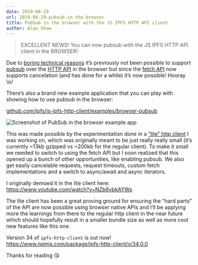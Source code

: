 ```yaml
---
date: 2019-08-29
url: 2019-08-29-pubsub-in-the-browser
title: PubSub in the browser with the JS IPFS HTTP API client
author: Alan Shaw
---
```


> EXCELLENT NEWS! You can now pubsub with the JS IPFS HTTP API client in the BROWSER!

Due to [boring technical reasons](https://github.com/ipfs/js-ipfs-http-client/issues/518) it’s previously not been possible to support [pubsub](https://en.wikipedia.org/wiki/Publish%E2%80%93subscribe_pattern) over the [HTTP API](https://docs.ipfs.io/reference/api/http/) in the browser but since the [fetch API](https://developer.mozilla.org/en-US/docs/Web/API/Fetch_API) now supports cancelation (and has done for a while) it’s now possible! Hooray \o/

There’s also a brand new example application that you can play with showing how to use pubsub in the browser:

[github.com/ipfs/js-ipfs-http-client/examples/browser-pubsub](https://github.com/ipfs/js-ipfs-http-client/tree/master/examples/browser-pubsub)

![Screenshot of PubSub in the browser example app](/056-pubsub-in-the-browser/demo-screenshot.png)

This was made possible by the experimentation done in a [“lite” http client](https://github.com/ipfs-shipyard/js-ipfs-http-client-lite) I was working on, which was originally meant to be just really really small (it’s currently ~13kb gzipped vs ~200kb for the regular client). To make it small we needed to switch to using the fetch API but I soon realized that this opened up a bunch of other opportunities, like enabling pubsub. We also get easily cancelable requests, request timeouts, custom fetch implementations and a switch to async/await and async iterators.

I originally demoed it in the lite client here: https://www.youtube.com/watch?v=NZb6ybkAYWs

The lite client has been a great proving ground for ensuring the “hard parts” of the API are now possible using browser native APIs and I’ll be applying more the learnings from there to the regular http client in the near future which should hopefully result in a smaller bundle size as well as more cool new features like this one.

Version 34 of `ipfs-http-client` is out now! https://www.npmjs.com/package/ipfs-http-client/v/34.0.0

Thanks for reading 😘
